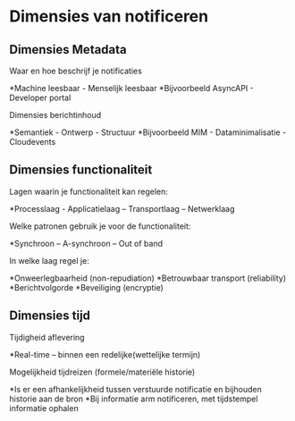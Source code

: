 # Dimensies van notificeren

## Dimensies Metadata

Waar en hoe beschrijf je notificaties

*Machine leesbaar - Menselijk leesbaar
*Bijvoorbeeld AsyncAPI - Developer portal

Dimensies berichtinhoud

*Semantiek - Ontwerp - Structuur
*Bijvoorbeeld MIM - Dataminimalisatie - Cloudevents

## Dimensies functionaliteit

Lagen waarin je functionaliteit kan regelen:

*Processlaag - Applicatielaag – Transportlaag – Netwerklaag

Welke patronen gebruik je voor de functionaliteit:

*Synchroon – A-synchroon – Out of band

In welke laag regel je:

*Onweerlegbaarheid (non-repudiation)
*Betrouwbaar transport (reliability)
*Berichtvolgorde
*Beveiliging (encryptie)

## Dimensies tijd

Tijdigheid aflevering

*Real-time – binnen een redelijke(wettelijke termijn)

Mogelijkheid tijdreizen (formele/materiële historie)

*Is er een afhankelijkheid tussen verstuurde notificatie en bijhouden historie aan de bron
*Bij informatie arm notificeren, met tijdstempel informatie ophalen
